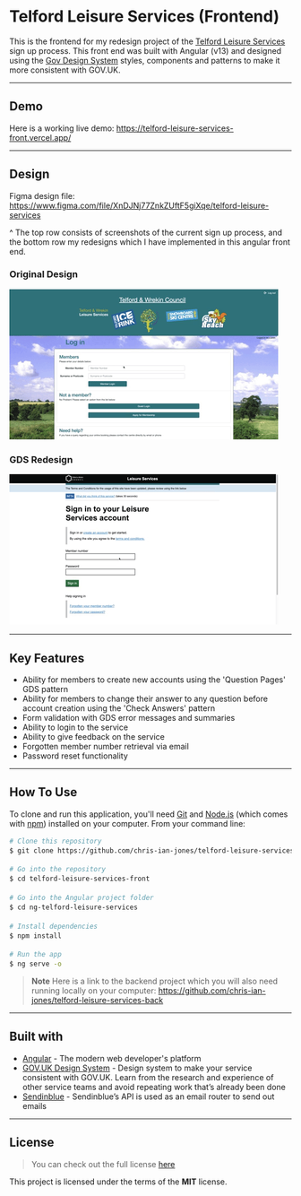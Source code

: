 Telford Leisure Services (Frontend)
============

This is the frontend for my redesign project of the [Telford Leisure Services](https://secureleisure.telford.gov.uk/lfbook.asp?wci=Login&=) sign up process. This front end was built with Angular (v13) and designed using the [Gov Design System](https://design-system.service.gov.uk) styles, components and patterns to make it more consistent with GOV.UK.

---

## Demo

Here is a working live demo: https://telford-leisure-services-front.vercel.app/

---

## Design

Figma design file: https://www.figma.com/file/XnDJNj77ZnkZUftF5giXqe/telford-leisure-services 

^ The top row consists of screenshots of the current sign up process, and the bottom row my redesigns which I have implemented in this angular front end.

### Original Design

![](telford-leisure-services-original-signup.gif)

### GDS Redesign

![](telford-leisure-services-signup.gif)

---

## Key Features

* Ability for members to create new accounts using the 'Question Pages' GDS pattern
* Ability for members to change their answer to any question before account creation using the 'Check Answers' pattern
* Form validation with GDS error messages and summaries
* Ability to login to the service
* Ability to give feedback on the service
* Forgotten member number retrieval via email
* Password reset functionality

---

## How To Use

To clone and run this application, you'll need [Git](https://git-scm.com) and [Node.js](https://nodejs.org/en/download/) (which comes with [npm](http://npmjs.com)) installed on your computer. From your command line:

```bash
# Clone this repository
$ git clone https://github.com/chris-ian-jones/telford-leisure-services-front

# Go into the repository
$ cd telford-leisure-services-front

# Go into the Angular project folder
$ cd ng-telford-leisure-services

# Install dependencies
$ npm install

# Run the app
$ ng serve -o
```

> **Note**
> Here is a link to the backend project which you will also need running locally on your computer: https://github.com/chris-ian-jones/telford-leisure-services-back

---

## Built with 

- [Angular](https://angular.io/) - The modern web
developer's platform
- [GOV.UK Design System](https://design-system.service.gov.uk/) - Design system to make your service consistent with GOV.UK. Learn from the research and experience of other service teams and avoid repeating work that’s already been done
- [Sendinblue](https://www.sendinblue.com/) - Sendinblue’s API is used as an email router to send out emails

---

## License
>You can check out the full license [here](https://github.com/chris-ian-jones/telford-leisure-services-front/blob/main/LICENSE)

This project is licensed under the terms of the **MIT** license.

